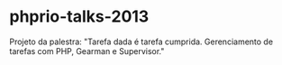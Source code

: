 phprio-talks-2013
=================

Projeto da palestra: "Tarefa dada é tarefa cumprida. Gerenciamento de tarefas com PHP, Gearman e Supervisor."
